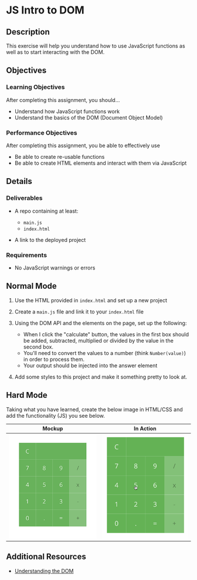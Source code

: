 # JS Intro to DOM

## Description
This exercise will help you understand how to use JavaScript functions as well as to start interacting with the DOM.

## Objectives

### Learning Objectives

After completing this assignment, you should…

* Understand how JavaScript functions work
* Understand the basics of the DOM (Document Object Model)


### Performance Objectives

After completing this assignment, you be able to effectively use

* Be able to create re-usable functions
* Be able to create HTML elements and interact with them via JavaScript


## Details

### Deliverables

* A repo containing at least:
  * `main.js`
  * `index.html`

* A link to the deployed project

### Requirements

* No JavaScript warnings or errors


## Normal Mode

1. Use the HTML provided in `index.html` and set up a new project
2. Create a `main.js` file and link it to your `index.html` file
3. Using the DOM API and the elements on the page, set up the following:

    * When I click the "calculate" button, the values in the first box should be added, subtracted, multiplied or divided by the value in the second box.
    * You'll need to convert the values to a number (think `Number(value)`) in order to process them.
    * Your output should be injected into the answer element

4. Add some styles to this project and make it something pretty to look at.

            
## Hard Mode

Taking what you have learned, create the below image in HTML/CSS and add the functionality (JS) you see below.

| Mockup                       | In Action                    |
| ---------------------------- | ---------------------------- |
| ![](./images/calculator.png) | ![](./images/calculator.gif) |
            

## Additional Resources

* [Understanding the DOM](https://developer.mozilla.org/en-US/docs/Web/API/Document_Object_Model)
